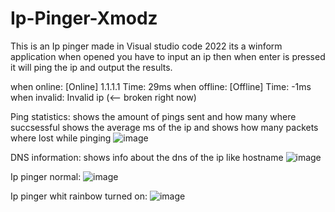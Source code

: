 # Ip-Pinger-Xmodz
This is an Ip pinger made in Visual studio code 2022 its a winform application
when opened you have to input an ip then when enter is pressed it will ping the ip and
output the results.

when online: [Online] 1.1.1.1 Time: 29ms
when offline: [Offline]  Time: -1ms
when invalid: Invalid ip (<-- broken right now)

Ping statistics:
shows the amount of pings sent and how many where succsessful
shows the average ms of the ip
and shows how many packets where lost while pinging
![image](https://github.com/unknown-x10/Ip-Pinger-Xmodz/assets/83399323/0904ed8f-300e-4824-abd4-1c143b602b72)

DNS information:
shows info about the dns of the ip like hostname
![image](https://github.com/unknown-x10/Ip-Pinger-Xmodz/assets/83399323/3a6d6c9c-9ab0-4495-8a57-9dd0b35f47d7)

Ip pinger normal:
![image](https://github.com/unknown-x10/Ip-Pinger-Xmodz/assets/83399323/8b8c5006-7e58-49d8-bd2c-14cb80fc485f)

Ip pinger whit rainbow turned on:
![image](https://github.com/unknown-x10/Ip-Pinger-Xmodz/assets/83399323/0620e7a7-1728-42e3-8097-d124848b3a28)
